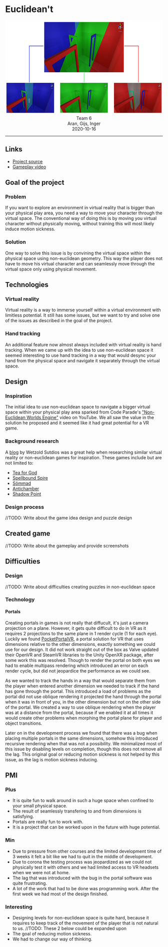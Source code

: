 # Euclidean't

<p align="center">
<img width="640" height="300" src="./Images/Dimensions.png"/><br/>
Team 6<br/>
Aran, Gijs, Inger<br/>
2020-10-16<br/>
</p>

---

## Links
- [Project source](https://github.com/Euclidean-t/Euclidea-N-T)
- [Gameplay video](./Videos/Gameplay.mp4)

## Goal of the project
### Problem
If you want to explore an environment in virtual reality that is bigger than your physical play area, you need a way to move your character through the virtual space. The conventional way of doing this is by moving you virtual character without physically moving, without training this will most likely induce motion sickness.

### Solution
One way to solve this issue is by convining the virtual space within the physical space using non-euclidean geometry. This way the player does not have to move his virtual character and can seamlessly move through the virtual space only using physical movement.

## Technologies
### Virtual reality
Virtual reality is a way to immerse yourself within a virtual environment with limitless potential. It still has some issues, but we want to try and solve one of the issues as described in the goal of the project. 

### Hand tracking
An additional feature now almost always included with virtual reality is hand tracking. When we came up with the idea to use non-euclidean space it seemed interesting to use hand tracking in a way that would desync your hand from the physical space and navigate it separately through the virtual space.


## Design
### Inspiration
The initial idea to use non-euclidean space to navigate a bigger virtual space within your physical play area sparked from Code Parade's ["Non-Euclidean Worlds Engine"](https://youtu.be/kEB11PQ9Eo8?t=245) video on YouTube. We all saw the value in the solution he proposed and it seemed like it had great potential for a VR game.

### Background research
A [blog](https://blog.wetzold.com/) by Wetzold Sutdios was a great help when researching similar virtual reality or non-euclidean games for inspiration. These games include but are not limited to:
- [Tea for God](https://void-room.itch.io/tea-for-god)
- [Spellbound Spire](https://void-room.itch.io/tea-for-god)
- [Sömmad](https://store.steampowered.com/app/676470/Sommad/)
- [Antichamber](https://store.steampowered.com/app/219890/Antichamber/)
- [Shadow Point](https://www.oculus.com/experiences/quest/2088119334554800/?locale=en_US)

### Design process
//TODO: Write about the game idea design and puzzle design

## Created game
//TODO: Write about the gameplay and provide screenshots 

## Difficulties
### Design
//TODO: Write about difficulties creating puzzles in non-euclidean space

### Technology
#### Portals
Creating portals in games is not really that diffucult, it's just a camera projection on a plane. However, it gets quite difficult to do in VR as it requires 2 projections to the same plane in 1 render cycle (1 for each eye). Luckily we found [PocketPortalVR](https://assetstore.unity.com/packages/tools/particles-effects/pocket-portal-vr-85657), a portal solution for VR that uses dimensions relative to the other dimensions, exactly something we could use for our design. It did not work straight out of the box as Valve updated their OpenVR and SteamVR libraries to the Unity OpenXR package, after some work this was resolved. Though to render the portal on both eyes we had to enable multipass rendering which introduced an error on each render cycle, but did not jeopardice the performance as we could see.

As we wanted to track the hands in a way that would separate them from the player when entered another dimension we needed to track if the hand has gone through the portal. This introduced a load of problems as the portal did not use oblique rendering it projected the hand through the portal when it was in front of you, in the other dimension but not on the other side of the portal. We created a way to use oblique rendering when the player was at a distance from the portal, because if we enabled it at all times it would create other problems when morphing the portal plane for player and object transitions.

Later on in the development process we found that there was a bug when placing multiple portals in the same dimensions, somehow this introduced recursive rendering when that was not a possibility. We minimalized most of this issue by disabling levels on completion, though this does not remove all the lag. This original goal or reducing motion sickness is not helped by this issue, as the lag is motion sickness inducing.

## PMI
### Plus
- It is quite fun to walk around in such a huge space when confined to your small physical space.
- The result of seamlessly transfering to and from dimensions is satisfying.
- Portals are really fun to work with.
- It is a project that can be worked upon in the future with huge potential.

### Min
- Due to pressure from other courses and the limited development time of 3 weeks it felt a bit like we had to quit in the middle of development.
- Due to corona the testing process was jeopardized as we could not physically test it with others and we had limited access to VR headsets when we were not at home.
- The lag that was introduced with the bug in the portal software was quite frustrating.
- A lot of the work that had to be done was programming work. After the first week we had most of the design finished.

### Interesting
- Designing levels for non-euclidean space is quite hard, because it requires to keep track of the movement of the player that is not natural to us.
//TODO: These 2 below could be expanded upon
- The goal of reducing motion sickness.
- We had to change our way of thinking.

